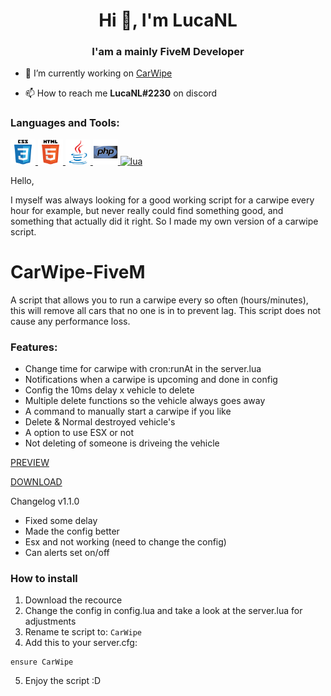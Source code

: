 <h1 align="center">Hi 👋, I'm LucaNL</h1>
<h3 align="center">I'am a mainly FiveM Developer</h3>

- 🔭 I’m currently working on [CarWipe](https://github.com/LucaNL/CarWipe-FiveM/)

- 📫 How to reach me **LucaNL#2230** on discord

<h3 align="left">Languages and Tools:</h3>
<p align="left"> <a href="https://www.w3schools.com/css/" target="_blank" rel="noreferrer"> <img src="https://raw.githubusercontent.com/devicons/devicon/master/icons/css3/css3-original-wordmark.svg" alt="css3" width="40" height="40"/> </a> <a href="https://www.w3.org/html/" target="_blank" rel="noreferrer"> <img src="https://raw.githubusercontent.com/devicons/devicon/master/icons/html5/html5-original-wordmark.svg" alt="html5" width="40" height="40"/> </a> <a href="https://www.java.com" target="_blank" rel="noreferrer"> <img src="https://raw.githubusercontent.com/devicons/devicon/master/icons/java/java-original.svg" alt="java" width="40" height="40"/> </a> <a href="https://www.php.net" target="_blank" rel="noreferrer"> <img src="https://raw.githubusercontent.com/devicons/devicon/master/icons/php/php-original.svg" alt="php" width="40" height="40"/> </a> <a href="https://www.lua.org" target="_blank" rel="noreferrer"> <img src="https://upload.wikimedia.org/wikipedia/commons/thumb/c/cf/Lua-Logo.svg/1024px-Lua-Logo.svg.png" alt="lua" width="40" height="40"/> </a> 
</p>


Hello,

I myself was always looking for a good working script for a carwipe every hour for example, but never really could find something good, and something that actually did it right. So I made my own version of a carwipe script.

# CarWipe-FiveM
A script that allows you to run a carwipe every so often (hours/minutes), this will remove all cars that no one is in to prevent lag. This script does not cause any performance loss.

### Features:

- Change time for carwipe with cron:runAt in the server.lua
- Notifications when a carwipe is upcoming and done in config
- Config the 10ms delay x vehicle to delete
- Multiple delete functions so the vehicle always goes away
- A command to manually start a carwipe if you like
- Delete & Normal destroyed vehicle's
- A option to use ESX or not
- Not deleting of someone is driveing the vehicle

[PREVIEW](https://youtu.be/58E7WdJvPlQ)

[DOWNLOAD](https://github.com/LucaNL/CarWipe-FiveM/)

Changelog v1.1.0
- Fixed some delay
- Made the config better
- Esx and not working (need to change the config)
- Can alerts set on/off

### How to install
1. Download the recource
2. Change the config in config.lua and take a look at the server.lua for adjustments
3. Rename te script to: ```CarWipe```
4. Add this to your server.cfg:
```
ensure CarWipe
```
5. Enjoy the script :D
